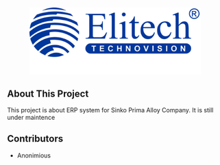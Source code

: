 <p align="center"><img src="public/assets/image/logo/logo_sinko.png" width="400"></a></p>

## About This Project

This project is about ERP system for Sinko Prima Alloy Company. It is still under maintence

## Contributors

-   Anonimious

